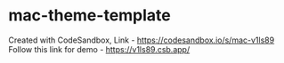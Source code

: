 # mac-theme-template
Created with CodeSandbox, Link - https://codesandbox.io/s/mac-v1ls89
Follow this link for demo - https://v1ls89.csb.app/
